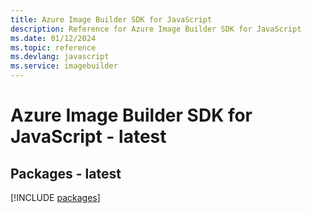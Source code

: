 ```yaml
---
title: Azure Image Builder SDK for JavaScript
description: Reference for Azure Image Builder SDK for JavaScript
ms.date: 01/12/2024
ms.topic: reference
ms.devlang: javascript
ms.service: imagebuilder
---
```

# Azure Image Builder SDK for JavaScript - latest
## Packages - latest
[!INCLUDE [packages](image-builder-index.md)]